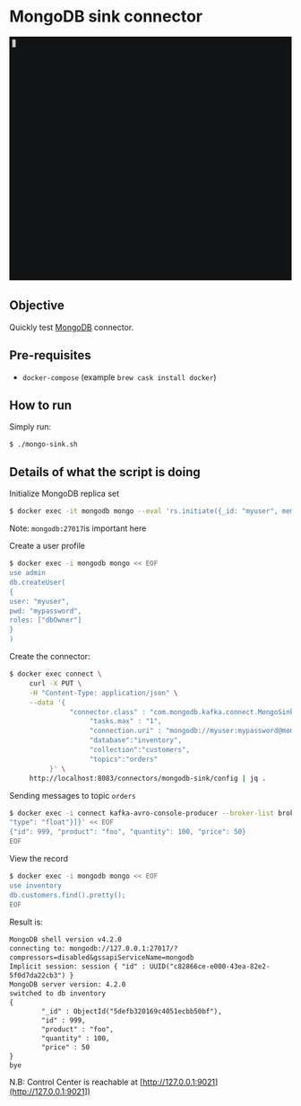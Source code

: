 # MongoDB sink connector

![asciinema](asciinema.gif)

## Objective

Quickly test [MongoDB](https://docs.mongodb.com/ecosystem/connectors/kafka/) connector.

## Pre-requisites

* `docker-compose` (example `brew cask install docker`)



## How to run

Simply run:

```
$ ./mongo-sink.sh
```

## Details of what the script is doing


Initialize MongoDB replica set

```bash
$ docker exec -it mongodb mongo --eval 'rs.initiate({_id: "myuser", members:[{_id: 0, host: "mongodb:27017"}]})'
```

Note: `mongodb:27017`is important here

Create a user profile

```bash
$ docker exec -i mongodb mongo << EOF
use admin
db.createUser(
{
user: "myuser",
pwd: "mypassword",
roles: ["dbOwner"]
}
)
```

Create the connector:

```bash
$ docker exec connect \
     curl -X PUT \
     -H "Content-Type: application/json" \
     --data '{
               "connector.class" : "com.mongodb.kafka.connect.MongoSinkConnector",
                    "tasks.max" : "1",
                    "connection.uri" : "mongodb://myuser:mypassword@mongodb:27017",
                    "database":"inventory",
                    "collection":"customers",
                    "topics":"orders"
          }' \
     http://localhost:8083/connectors/mongodb-sink/config | jq .
```

Sending messages to topic `orders`

```bash
$ docker exec -i connect kafka-avro-console-producer --broker-list broker:9092 --property schema.registry.url=http://schema-registry:8081 --topic orders --property value.schema='{"type":"record","name":"myrecord","fields":[{"name":"id","type":"int"},{"name":"product", "type": "string"}, {"name":"quantity", "type": "int"}, {"name":"price",
"type": "float"}]}' << EOF
{"id": 999, "product": "foo", "quantity": 100, "price": 50}
EOF
```

View the record

```bash
$ docker exec -i mongodb mongo << EOF
use inventory
db.customers.find().pretty();
EOF
```

Result is:

```
MongoDB shell version v4.2.0
connecting to: mongodb://127.0.0.1:27017/?compressors=disabled&gssapiServiceName=mongodb
Implicit session: session { "id" : UUID("c82866ce-e000-43ea-82e2-5f0d7da22cb3") }
MongoDB server version: 4.2.0
switched to db inventory
{
        "_id" : ObjectId("5defb320169c4051ecbb50bf"),
        "id" : 999,
        "product" : "foo",
        "quantity" : 100,
        "price" : 50
}
bye
```

N.B: Control Center is reachable at [http://127.0.0.1:9021](http://127.0.0.1:9021])
